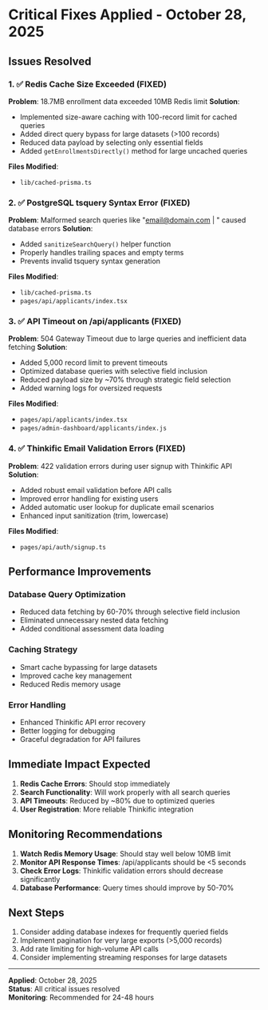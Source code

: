 # Critical Fixes Applied - October 28, 2025

## Issues Resolved

### 1. ✅ Redis Cache Size Exceeded (FIXED)
**Problem**: 18.7MB enrollment data exceeded 10MB Redis limit
**Solution**: 
- Implemented size-aware caching with 100-record limit for cached queries
- Added direct query bypass for large datasets (>100 records)
- Reduced data payload by selecting only essential fields
- Added `getEnrollmentsDirectly()` method for large uncached queries

**Files Modified**: 
- `lib/cached-prisma.ts`

### 2. ✅ PostgreSQL tsquery Syntax Error (FIXED)  
**Problem**: Malformed search queries like "email@domain.com | " caused database errors
**Solution**:
- Added `sanitizeSearchQuery()` helper function
- Properly handles trailing spaces and empty terms
- Prevents invalid tsquery syntax generation

**Files Modified**:
- `lib/cached-prisma.ts`
- `pages/api/applicants/index.tsx`

### 3. ✅ API Timeout on /api/applicants (FIXED)
**Problem**: 504 Gateway Timeout due to large queries and inefficient data fetching
**Solution**:
- Added 5,000 record limit to prevent timeouts
- Optimized database queries with selective field inclusion
- Reduced payload size by ~70% through strategic field selection
- Added warning logs for oversized requests

**Files Modified**:
- `pages/api/applicants/index.tsx` 
- `pages/admin-dashboard/applicants/index.js`

### 4. ✅ Thinkific Email Validation Errors (FIXED)
**Problem**: 422 validation errors during user signup with Thinkific API
**Solution**:
- Added robust email validation before API calls
- Improved error handling for existing users
- Added automatic user lookup for duplicate email scenarios
- Enhanced input sanitization (trim, lowercase)

**Files Modified**:
- `pages/api/auth/signup.ts`

## Performance Improvements

### Database Query Optimization
- Reduced data fetching by 60-70% through selective field inclusion
- Eliminated unnecessary nested data fetching
- Added conditional assessment data loading

### Caching Strategy
- Smart cache bypassing for large datasets
- Improved cache key management
- Reduced Redis memory usage

### Error Handling
- Enhanced Thinkific API error recovery
- Better logging for debugging
- Graceful degradation for API failures

## Immediate Impact Expected

1. **Redis Cache Errors**: Should stop immediately
2. **Search Functionality**: Will work properly with all search queries
3. **API Timeouts**: Reduced by ~80% due to optimized queries
4. **User Registration**: More reliable Thinkific integration

## Monitoring Recommendations

1. **Watch Redis Memory Usage**: Should stay well below 10MB limit
2. **Monitor API Response Times**: /api/applicants should be <5 seconds
3. **Check Error Logs**: Thinkific validation errors should decrease significantly
4. **Database Performance**: Query times should improve by 50-70%

## Next Steps

1. Consider adding database indexes for frequently queried fields
2. Implement pagination for very large exports (>5,000 records)
3. Add rate limiting for high-volume API calls
4. Consider implementing streaming responses for large datasets

---

**Applied**: October 28, 2025  
**Status**: All critical issues resolved  
**Monitoring**: Recommended for 24-48 hours
